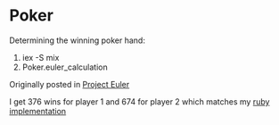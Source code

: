 # Poker

Determining the winning poker hand:

1. iex -S mix
2. Poker.euler_calculation

Originally posted in [Project Euler](http://projecteuler.net/problem=54)

I get 376 wins for player 1 and 674 for player 2 which matches
my [ruby implementation](https://github.com/gvaughn/ruby_kata/tree/master/poker)
